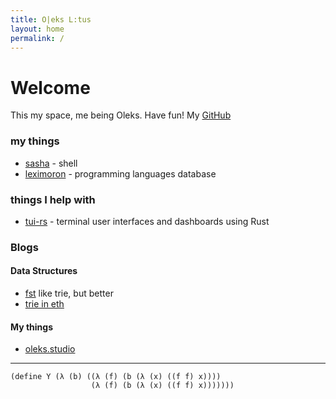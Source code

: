 ```yaml
---
title: O|eks L:tus
layout: home
permalink: /
---
```


# Welcome

This my space, me being Oleks. Have fun!
My [GitHub](https://github.com/oreksu)

### my things
- [sasha]() - shell
- [leximoron]() - programming languages database

### things I help with
- [tui-rs](https://github.com/fdehau/tui-rs) - terminal user interfaces and dashboards using Rust

### Blogs
#### Data Structures
- [fst](https://blog.burntsushi.net/transducers/) like trie, but better
- [trie in eth](https://medium.com/shyft-network-media/understanding-trie-databases-in-ethereum-9f03d2c3325d)

#### My things
- [oleks.studio](https://oleks.studio)


---
```racket
(define Y (λ (b) ((λ (f) (b (λ (x) ((f f) x))))
                  (λ (f) (b (λ (x) ((f f) x)))))))
```
